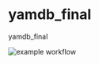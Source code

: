 # yamdb_final
yamdb_final

![example workflow](https://github.com/YaroslavButorin/yamdb_final/actions/workflows/yamdb_workflow.yml/badge.svg)